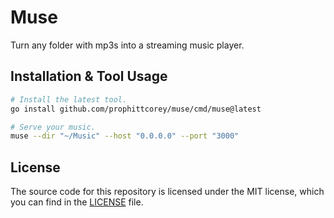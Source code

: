 # Muse

Turn any folder with mp3s into a streaming music player.

## Installation & Tool Usage

```bash
# Install the latest tool.
go install github.com/prophittcorey/muse/cmd/muse@latest

# Serve your music.
muse --dir "~/Music" --host "0.0.0.0" --port "3000"
```

## License

The source code for this repository is licensed under the MIT license, which you can
find in the [LICENSE](LICENSE.md) file.
